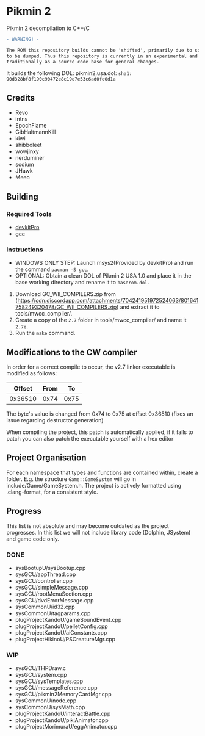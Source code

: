 # Pikmin 2
Pikmin 2 decompilation to C++/C

```diff
- WARNING! -

The ROM this repository builds cannot be 'shifted', primarily due to some hardcoded pointers which have yet
to be dumped. Thus this repository is currently in an experimental and research phase and cannot yet be used
traditionally as a source code base for general changes.
```

It builds the following DOL:
pikmin2.usa.dol: `sha1: 90d328bf8f190c90472e8c19e7e53c6ad0fe0d1a`

## Credits
- Revo
- intns
- EpochFlame
- GibHaltmannKill
- kiwi
- shibboleet
- wowjinxy
- nerduminer
- sodium
- JHawk
- Meeo

## Building

### Required Tools
* [devkitPro](https://devkitpro.org/wiki/Getting_Started)
* gcc

### Instructions

* WINDOWS ONLY STEP: Launch msys2(Provided by devkitPro) and run the command `pacman -S gcc`.
* OPTIONAL: Obtain a clean DOL of Pikmin 2 USA 1.0 and place it in the base working directory and rename it to `baserom.dol`.
1. Download GC_WII_COMPILERS.zip from (https://cdn.discordapp.com/attachments/704241951972524063/801641758249320478/GC_WII_COMPILERS.zip) and extract it to tools/mwcc_compiler/.
2. Create a copy of the `2.7` folder in tools/mwcc_compiler/ and name it `2.7e`.
3. Run the `make` command.
## Modifications to the CW compiler
In order for a correct compile to occur, the v2.7 linker executable is modified as follows:

| Offset | From | To |
| :---: | :---: | :---: |
| 0x36510 | 0x74 | 0x75 |

The byte's value is changed from 0x74 to 0x75 at offset 0x36510 (fixes an issue regarding destructor generation)

When compiling the project, this patch is automatically applied, if it fails to patch you can also patch the executable yourself with a hex editor

## Project Organisation
For each namespace that types and functions are contained within, create a folder. E.g. the structure `Game::GameSystem` will go in include/Game/GameSystem.h.
The project is actively formatted using .clang-format, for a consistent style.

## Progress
This list is not absolute and may become outdated as the project progresses. In this list we will not include library code (Dolphin, JSystem) and game code only.

### DONE
- sysBootupU/sysBootup.cpp
- sysGCU/appThread.cpp
- sysGCU/controller.cpp
- sysGCU/simpleMessage.cpp
- sysGCU/rootMenuSection.cpp
- sysGCU/dvdErrorMessage.cpp
- sysCommonU/id32.cpp
- sysCommonU/tagparams.cpp
- plugProjectKandoU/gameSoundEvent.cpp
- plugProjectKandoU/pelletConfig.cpp
- plugProjectKandoU/aiConstants.cpp
- plugProjectHikinoU/PSCreatureMgr.cpp

### WIP
- sysGCU/THPDraw.c
- sysGCU/system.cpp
- sysGCU/sysTemplates.cpp
- sysGCU/messageReference.cpp
- sysGCU/pikmin2MemoryCardMgr.cpp
- sysCommonU/node.cpp
- sysCommonU/sysMath.cpp
- plugProjectKandoU/interactBattle.cpp
- plugProjectKandoU/pikiAnimator.cpp
- plugProjectMorimuraU/eggAnimator.cpp
